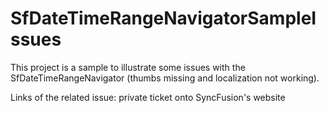 # SfDateTimeRangeNavigatorSampleIssues

This project is a sample to illustrate some issues with the SfDateTimeRangeNavigator (thumbs missing and localization not working).

Links of the related issue: private ticket onto SyncFusion's website
